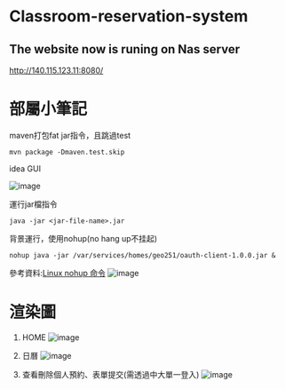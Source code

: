 # Classroom-reservation-system

## The website now is runing on Nas server
http://140.115.123.11:8080/

# 部屬小筆記
maven打包fat jar指令，且跳過test

`mvn package -Dmaven.test.skip`

idea GUI

![image](https://user-images.githubusercontent.com/92431095/224988836-4f3fda5f-a8ee-4fbb-87e9-42c945606828.png)

運行jar檔指令

`java -jar <jar-file-name>.jar`

背景運行，使用nohup(no hang up不挂起)

`nohup java -jar /var/services/homes/geo251/oauth-client-1.0.0.jar &`

參考資料:[Linux nohup 命令](https://www.runoob.com/linux/linux-comm-nohup.html)
![image](https://user-images.githubusercontent.com/92431095/224990307-129c1842-b89d-46b5-b21f-4d0bbf2fb6c1.png)




# 渲染圖
1. HOME
![image](https://user-images.githubusercontent.com/92431095/215586277-a9093474-3a9e-484b-9c93-d16ab90b5ae6.png)


2. 日曆
![image](https://user-images.githubusercontent.com/92431095/224990696-4aa07e63-964e-4af9-9df7-5b582a41218e.png)


3. 查看刪除個人預約、表單提交(需透過中大單一登入)
![image](https://user-images.githubusercontent.com/92431095/215586461-940f0f92-212c-4a04-a438-e3113284ffbb.png)


